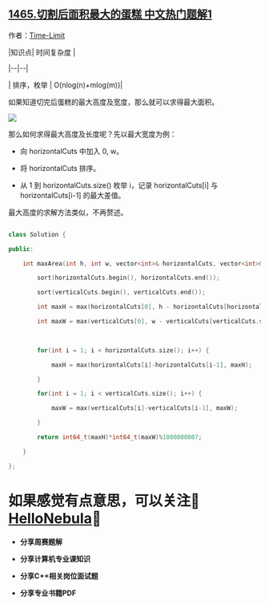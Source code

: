 ## [1465.切割后面积最大的蛋糕 中文热门题解1](https://leetcode.cn/problems/maximum-area-of-a-piece-of-cake-after-horizontal-and-vertical-cuts/solutions/100000/pai-xu-bian-li-by-time-limit)

作者：[Time-Limit](https://leetcode.cn/u/Time-Limit)

|知识点| 时间复杂度 |
|--|--|
| 排序，枚举 |  O(nlog(n)+mlog(m))|

如果知道切完后蛋糕的最大高度及宽度，那么就可以求得最大面积。
![](https://pic.leetcode-cn.com/f12fc734d3a2e2ae8f0dcc7ae17529450af4c5316fdb255974a1d8aaa29066ce.png)
那么如何求得最大高度及长度呢？先以最大宽度为例：
* 向 horizontalCuts 中加入  0, w。
* 将 horizontalCuts 排序。
* 从 1 到 horizontalCuts.size() 枚举 i，记录 horizontalCuts[i] 与 horizontalCuts[i-1] 的最大差值。

最大高度的求解方法类似，不再赘述。

```cpp
class Solution {
public:
    int maxArea(int h, int w, vector<int>& horizontalCuts, vector<int>& verticalCuts) {
        sort(horizontalCuts.begin(), horizontalCuts.end());
        sort(verticalCuts.begin(), verticalCuts.end());
        int maxH = max(horizontalCuts[0], h - horizontalCuts[horizontalCuts.size()-1]);
        int maxW = max(verticalCuts[0], w - verticalCuts[verticalCuts.size()-1]);
        
        for(int i = 1; i < horizontalCuts.size(); i++) {
            maxH = max(horizontalCuts[i]-horizontalCuts[i-1], maxH);
        }
        for(int i = 1; i < verticalCuts.size(); i++) {
            maxW = max(verticalCuts[i]-verticalCuts[i-1], maxW);
        }
        return int64_t(maxH)*int64_t(maxW)%1000000007;
    }
};
```


# 如果感觉有点意思，可以关注👏[HelloNebula](https://pic.leetcode-cn.com/9f59eee37c5cbc06ee579c72de419ad83211cc6c4c5fa8d211b8db757e8a3b1f-qrcode_for_gh_6e5f8557b1f8_258.jpg)👏
* **分享周赛题解**
* **分享计算机专业课知识**
* **分享C++相关岗位面试题**
* **分享专业书籍PDF**